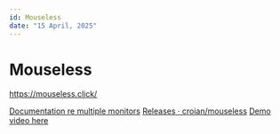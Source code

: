 ```yaml
---
id: Mouseless
date: "15 April, 2025"
---
```


# Mouseless

https://mouseless.click/

[Documentation re multiple monitors](https://github.com/croian/mouseless/blob/main/mouseless_documentation.md#multiple-monitor-usage)
[Releases · croian/mouseless](https://github.com/croian/mouseless/releases)
[Demo video here](https://www.youtube.com/watch?v=FYV4HbW2XCI)
